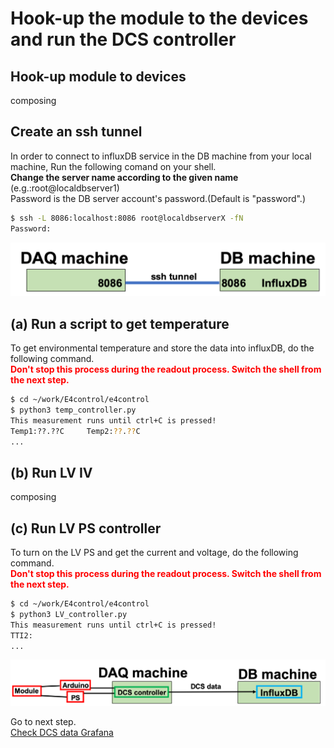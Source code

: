 # Hook-up the module to the devices and run the DCS controller

## Hook-up module to devices
composing

## Create an ssh tunnel 
In order to connect to influxDB service in the DB machine from your local machine, Run the following comand on your shell.<br>
**Change the server name according to the given name** (e.g.:root@localdbserver1)<br> 
Password is the DB server account's password.(Default is "password".)

```bash
$ ssh -L 8086:localhost:8086 root@localdbserverX -fN 
Password:
```
![ssh tunnel influxdb](images/sshtunnel_influxdb.png)

## (a) Run a script to get temperature
To get environmental temperature and store the data into influxDB, do the following command.<br>
<span style="color: red; ">**Don't stop this process during the readout process. Switch the shell from the next step.**</span>

```bash
$ cd ~/work/E4control/e4control
$ python3 temp_controller.py
This measurement runs until ctrl+C is pressed!
Temp1:??.??C     Temp2:??.??C
...
```

## (b) Run LV IV
composing


## (c) Run LV PS controller
To turn on the LV PS and get the current and voltage, do the following command.<br>
<span style="color: red; ">**Don't stop this process during the readout process. Switch the shell from the next step.**</span>
```bash
$ cd ~/work/E4control/e4control
$ python3 LV_controller.py
This measurement runs until ctrl+C is pressed!
TTI2:
...
```

![DCS system](images/demo_dcs_system.png)

Go to next step.<br>
[Check DCS data Grafana](database_demonstration_grafana.md)<br>


